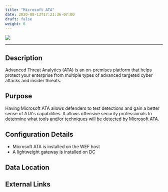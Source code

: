 ```yaml
---
title: "Microsoft ATA"
date: 2020-08-13T17:21:36-07:00
draft: false
weight: 6
---
```


![](../../images/msata.png)

---

## Description
Advanced Threat Analytics (ATA) is an on-premises platform that helps protect your enterprise from multiple types of advanced targeted cyber attacks and insider threats.

## Purpose
Having Microsoft ATA allows defenders to test detections and gain a better sense of ATA's capabilities. It allows offensive security professionals to determine what tools and/or techniques will be detected by Microsoft ATA.

## Configuration Details
* Microsoft ATA is installed on the WEF host
* A lightweight gateway is installed on DC

## Data Location

## External Links
